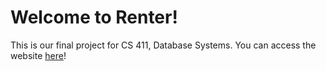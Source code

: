 # Welcome to Renter!

This is our final project for CS 411, Database Systems. You can access the website [here](https://uiucrenter.web.illinois.edu/)!